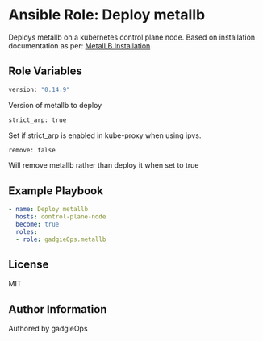 # Ansible Role: Deploy metallb

Deploys metallb on a kubernetes control plane node. Based on installation documentation as per: [MetalLB Installation](https://metallb.universe.tf/installation/)

## Role Variables

~~~bash
version: "0.14.9"
~~~

Version of metallb to deploy

~~~bash
strict_arp: true
~~~

Set if strict_arp is enabled in kube-proxy when using ipvs.

~~~bash
remove: false
~~~

Will remove metallb rather than deploy it when set to true

## Example Playbook

~~~yaml
- name: Deploy metallb
  hosts: control-plane-node
  become: true
  roles:
  - role: gadgieOps.metallb
~~~

## License

MIT

## Author Information

Authored by gadgieOps
